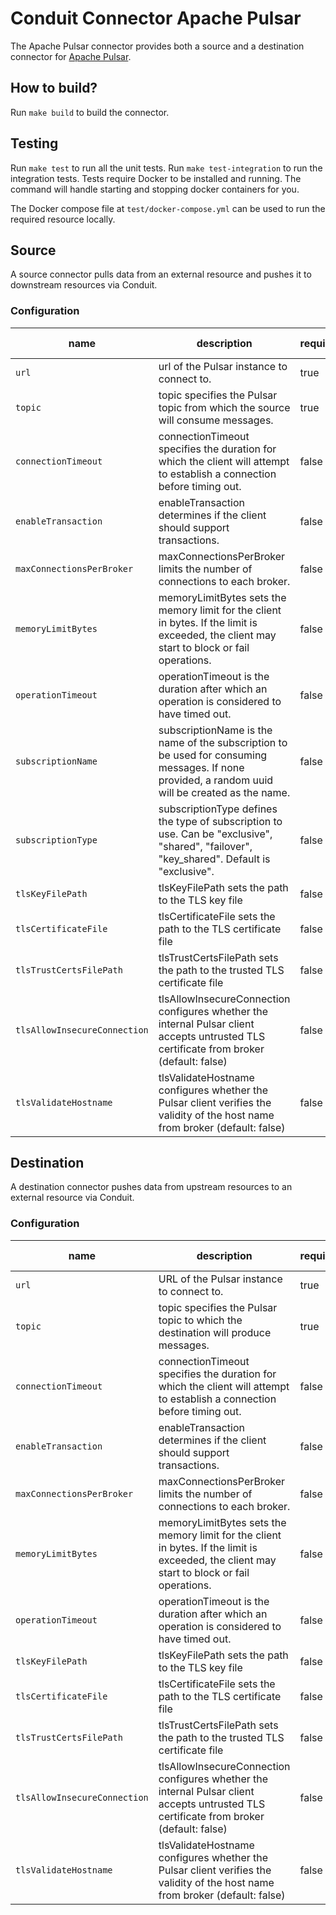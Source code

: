 # Conduit Connector Apache Pulsar

The Apache Pulsar connector provides both a source and a destination connector for [Apache Pulsar](https://pulsar.apache.org/).

## How to build?
Run `make build` to build the connector.

## Testing
Run `make test` to run all the unit tests. Run `make test-integration` to run the integration tests. Tests require Docker to be installed and running. The command will handle starting and stopping docker containers for you.

The Docker compose file at `test/docker-compose.yml` can be used to run the required resource locally.

## Source
A source connector pulls data from an external resource and pushes it to downstream resources via Conduit.

### Configuration

| name | description | required | default value |
| ---- | ---- | ---- | ---- |
| `url` | url of the Pulsar instance to connect to. | true |  |
| `topic` | topic specifies the Pulsar topic from which the source will consume messages. | true |  |
| `connectionTimeout` | connectionTimeout specifies the duration for which the client will attempt to establish a connection before timing out. | false |  |
| `enableTransaction` | enableTransaction determines if the client should support transactions. | false |  |
| `maxConnectionsPerBroker` | maxConnectionsPerBroker limits the number of connections to each broker. | false |  |
| `memoryLimitBytes` | memoryLimitBytes sets the memory limit for the client in bytes. If the limit is exceeded, the client may start to block or fail operations. | false |  |
| `operationTimeout` | operationTimeout is the duration after which an operation is considered to have timed out. | false |  |
| `subscriptionName` | subscriptionName is the name of the subscription to be used for consuming messages. If none provided, a random uuid will be created as the name. | false |  |
| `subscriptionType` | subscriptionType defines the type of subscription to use. Can be "exclusive", "shared", "failover", "key_shared". Default is "exclusive". | false | exclusive |
| `tlsKeyFilePath` | tlsKeyFilePath sets the path to the TLS key file | false |  |
| `tlsCertificateFile` | tlsCertificateFile sets the path to the TLS certificate file | false |  |
| `tlsTrustCertsFilePath` |tlsTrustCertsFilePath sets the path to the trusted TLS certificate file | false |  |
| `tlsAllowInsecureConnection` | tlsAllowInsecureConnection configures whether the internal Pulsar client accepts untrusted TLS certificate from broker (default: false) | false  |  |
| `tlsValidateHostname` | tlsValidateHostname configures whether the Pulsar client verifies the validity of the host name from broker (default: false) | false |  |


## Destination
A destination connector pushes data from upstream resources to an external resource via Conduit.

### Configuration

| name                     | description                                                                                                                           | required | default value |
|--------------------------|---------------------------------------------------------------------------------------------------------------------------------------|----------|---------------|
| `url`                    | URL of the Pulsar instance to connect to.                                                                                             | true     |               |
| `topic`                  | topic specifies the Pulsar topic to which the destination will produce messages.                                                      | true     |               |
| `connectionTimeout`      | connectionTimeout specifies the duration for which the client will attempt to establish a connection before timing out.              | false    |               |
| `enableTransaction`      | enableTransaction determines if the client should support transactions.                                                               | false    |               |
| `maxConnectionsPerBroker`| maxConnectionsPerBroker limits the number of connections to each broker.                                                              | false    |               |
| `memoryLimitBytes`       | memoryLimitBytes sets the memory limit for the client in bytes. If the limit is exceeded, the client may start to block or fail operations. | false    |               |
| `operationTimeout`       | operationTimeout is the duration after which an operation is considered to have timed out.                                            | false    |               |
| `tlsKeyFilePath` | tlsKeyFilePath sets the path to the TLS key file | false |  |
| `tlsCertificateFile` | tlsCertificateFile sets the path to the TLS certificate file | false |  |
| `tlsTrustCertsFilePath` |tlsTrustCertsFilePath sets the path to the trusted TLS certificate file | false |  |
| `tlsAllowInsecureConnection` | tlsAllowInsecureConnection configures whether the internal Pulsar client accepts untrusted TLS certificate from broker (default: false) | false  |  |
| `tlsValidateHostname` | tlsValidateHostname configures whether the Pulsar client verifies the validity of the host name from broker (default: false) | false |  |
